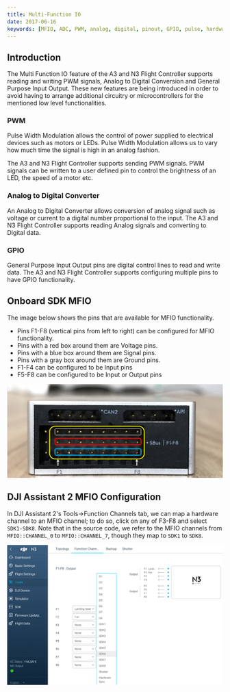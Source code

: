```yaml
---
title: Multi-Function IO
date: 2017-06-16
keywords: [MFIO, ADC, PWM, analog, digital, pinout, GPIO, pulse, hardware]
---
```


## Introduction

The Multi Function IO feature of the A3 and N3 Flight Controller supports reading and writing PWM signals, Analog to Digital Conversion and General Purpose Input Output. These new features are being introduced
  in order to avoid having to arrange additional circuitry or microcontrollers for the mentioned low level functionalities. 
 
### PWM

Pulse Width Modulation allows the control of power supplied to electrical devices such as motors or LEDs. Pulse Width Modulation allows us to vary how much time the signal is high in an analog fashion. 
 
 The A3 and N3 Flight Controller supports sending PWM signals. PWM signals can be written to a user defined pin to control the brightness of an LED, the speed of a motor etc. 

### Analog to Digital Converter 

An Analog to Digital Converter allows conversion of analog signal such as voltage or current to a digital number proportional to the input. 
The A3 and N3 Flight Controller supports reading Analog signals and converting to Digital data.  

### GPIO 

General Purpose Input Output pins are digital control lines to read and write data. 
The A3 and N3 Flight Controller supports configuring multiple pins to have GPIO functionality. 

## Onboard SDK MFIO 

The image below shows the pins that are available for MFIO functionality.
 
* Pins F1-F8 (vertical pins from left to right) can be configured for MFIO functionality. 
* Pins with a red box around them are Voltage pins. 
* Pins with a blue box around them are Signal pins. 
* Pins with a gray box around them are Ground pins. 
* F1-F4 can be configured to be Input pins
* F5-F8 can be configured to be Input or Output pins

[![A3 MFIO](../images/common/A3MFIO.png)](../images/common/A3MFIO.png) 

## DJI Assistant 2 MFIO Configuration

In DJI Assistant 2's Tools->Function Channels tab, we can map a hardware channel to an MFIO channel; to do so, click on any of F3-F8 and select `SDK1-SDK8`. Note that in the source code, we refer to the MFIO channels from `MFIO::CHANNEL_0` to `MFIO::CHANNEL_7`, though they map to `SDK1` to `SDK8`.

![MFIO-Assistant-config](../images/guides/MFIO_config.png)





